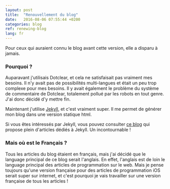 ```yaml
---
layout: post
title:  "Renouvellement du blog"
date:   2016-08-06 07:55:44 +0200
categories: blog
ref: renewing-blog
lang: fr
---
```


Pour ceux qui auraient connu le blog avant cette version, elle a disparu à jamais.

### Pourquoi ?

Auparavant j'utilisais Dotclear, et cela ne satisfaisait pas vraiment mes besoins. Il n'y avait pas de possibilités multi-langues et était un peu trop complexe pour mes besoins.
Il y avait également le problème du système de commentaire de Dotclear, totalement pollué par les robots en tout genre.
J'ai donc décidé d'y mettre fin.

Maintenant j'utilise [Jekyll][jekyll], et c'est vraiment super. Il me permet de générer mon blog dans une version statique html.

Si vous êtes intéressés par Jekyll, vous pouvez consulter [ce blog][sylvain-blog] qui propose plein d'articles dédiés à Jekyll. Un incontournable !

### Mais où est le Français ?

Tous les articles du blog étaient en français, mais j'ai décidé que le language principal de ce blog serait l'anglais.
En effet, l'anglais est de loin le language principal des articles de programmation sur le web.
Mais je pense toujours qu'une version française pour des articles de programmation iOS serait super sur internet, et c'est pourquoi je vais travailler sur une version française de tous les articles !

[jekyll]: https://jekyllrb.com
[sylvain-blog]: https://www.sylvaindurand.org/journal/
